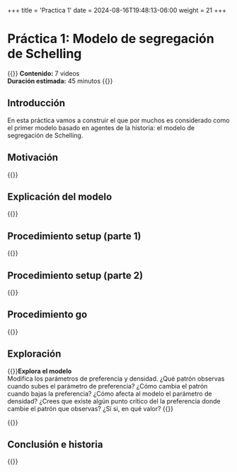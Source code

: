 +++
title = 'Practica 1'
date = 2024-08-16T19:48:13-06:00
weight = 21
+++

# Práctica 1: Modelo de segregación de Schelling

{{<hint info>}}
**Contenido:** 7 videos  
**Duración estimada:** 45 minutos
{{</hint>}}

## Introducción 

En esta práctica vamos a construir el que por muchos es considerado como el primer modelo basado en agentes de la historia: el modelo de segregación de Schelling.

## Motivación

{{<youtube id="UEn5O-7gCT4">}}

## Explicación del modelo

{{<youtube id="Fo8adEVHDRo">}}

## Procedimiento setup (parte 1)

{{<youtube id="2338NEXKPWI">}}

## Procedimiento setup (parte 2)

{{<youtube id="Rfia2y4avBY">}}

## Procedimiento go

{{<youtube id="r5zqvBN7C88">}}

## Exploración 

{{<hint info>}}**Explora el modelo**  
Modifica los parámetros de preferencia y densidad. ¿Qué patrón observas cuando subes el parámetro de preferencia? ¿Cómo cambia el patrón cuando bajas la preferencia? ¿Cómo afecta al modelo el parámetro de densidad? ¿Crees que existe algún punto crítico del la preferencia donde cambie el patrón que observas? ¿Sí si, en qué valor?
{{</hint>}}

{{<youtube id="BeXhlrFkY0E">}}

## Conclusión e historia

{{<youtube id="mP3OvehxUcg">}}
